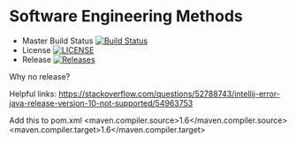 # Software Engineering Methods
- Master Build Status [![Build Status](https://travis-ci.com/ttothuk/sem.svg?branch=master)](https://travis-ci.com/ttothuk/sem)
- License [![LICENSE](https://img.shields.io/github/license/ttothuk/sem.svg?style=flat-square)](https://github.com/ttothuk/sem/blob/master/LICENSE)
- Release [![Releases](https://img.shields.io/github/release/ttothuk/sem/all.svg?style=flat-square)](https://github.com/ttothuk/sem/releases)

Why no release?

Helpful links:
https://stackoverflow.com/questions/52788743/intellij-error-java-release-version-10-not-supported/54963753

Add this to pom.xml
<properties>
    <maven.compiler.source>1.6</maven.compiler.source>
    <maven.compiler.target>1.6</maven.compiler.target>
</properties>